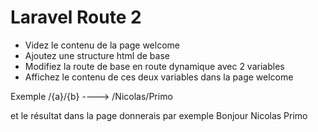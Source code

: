 # Laravel Route 2
- Videz le contenu de la page welcome
- Ajoutez une structure html de base
- Modifiez la route de base en route dynamique avec 2 variables
- Affichez le contenu de ces deux variables dans la page welcome

Exemple 
/{a}/{b} ----> /Nicolas/Primo

et le résultat dans la page donnerais par exemple
Bonjour Nicolas Primo